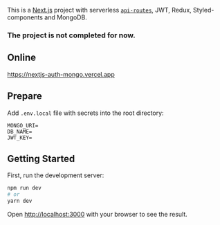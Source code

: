 This is a [Next.js](https://nextjs.org/) project with serverless [`api-routes`](https://nextjs.org/docs/api-routes/introduction), JWT, Redux, Styled-components and MongoDB.

### The project is not completed for now.

## Online
https://nextjs-auth-mongo.vercel.app

## Prepare

Add `.env.local` file with secrets into the root directory:

```
MONGO_URI=
DB_NAME=
JWT_KEY=
```

## Getting Started

First, run the development server:

```bash
npm run dev
# or
yarn dev
```

Open [http://localhost:3000](http://localhost:3000) with your browser to see the result.
